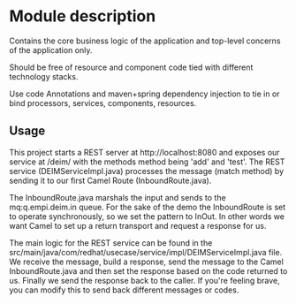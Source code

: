 # Module description

Contains the core business logic of the application and top-level concerns of the application only.

Should be free of resource and component code tied with different technology stacks. 

Use code Annotations and maven+spring dependency injection to tie in or bind processors, services, components, resources.  

## Usage

This project starts a REST server at http://localhost:8080 and exposes our service at /deim/ with the methods method being 'add' and 'test'. The REST service (DEIMServiceImpl.java) processes the message (match method) by sending it to our first Camel Route (InboundRoute.java). 

The InboundRoute.java marshals the input and sends to the mq:q.empi.deim.in queue. For the sake of the demo the InboundRoute is set to operate synchronously, so we set the pattern to InOut. In other words we want Camel to set up a return transport and request a response for us. 

The main logic for the REST service can be found in the src/main/java/com/redhat/usecase/service/impl/DEIMServiceImpl.java file. We receive the message, build a response, send the message to the Camel InboundRoute.java and then set the response based on the code returned to us. Finally we send the response back to the caller. If you're feeling brave, you can modify this to send back different messages or codes.
